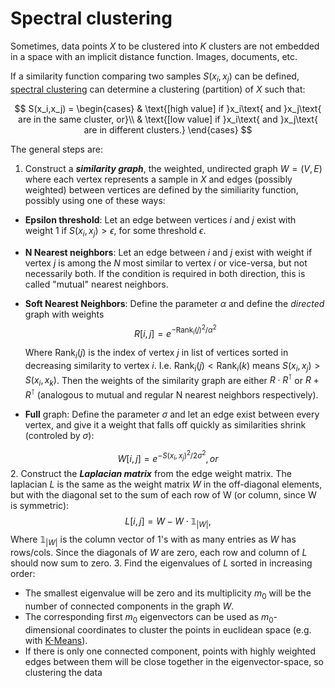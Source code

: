 # Spectral clustering

Sometimes, data points $X$ to be clustered into $K$ clusters are not embedded in a space with an implicit distance function.  Images, documents, etc.  

If a similarity function comparing two samples $S(x_i, x_j)$ can be defined, [spectral clustering](https://en.wikipedia.org/wiki/Spectral_clustering) can determine a clustering (partition) of $X$ such that:

$$
S(x_i,x_j) =
\begin{cases}
 & \text{[high value] if }x_i\text{ and }x_j\text{ are in the same cluster, or}\\
&  \text{[low value]  if }x_i\text{ and }x_j\text{ are in different clusters.}
\end{cases}
$$

The general steps are:
1. Construct a ***similarity graph***, the weighted, undirected graph $W=(V, E)$ where each vertex represents a sample in $X$ and edges (possibly weighted) between vertices are defined by the similiarity function, possibly using one of these ways:
  - **Epsilon threshold**: Let an edge between vertices $i$ and $j$ exist with weight 1 if $S(x_i, x_j) >\epsilon$, for some threshold $\epsilon$.
  - **N Nearest neighbors**: Let an edge between $i$ and $j$ exist with weight  if vertex $j$ is among the $N$ most similar to vertex $i$ or vice-versa, but not necessarily both.  If the condition is required in both direction, this is called "mutual" nearest neighbors.  
  - **Soft Nearest Neighbors**:  Define the parameter $\alpha$ and define the *directed* graph with weights
  $$
R[i,j]= e^{-\text{Rank}_i(j)^2/{\alpha^2}}
$$

     Where $\text{Rank}_i(j)$ is the index of vertex $j$ in list of vertices sorted in decreasing similarity to vertex $i$.  I.e. $\text{Rank}_i(j) < \text{Rank}_i(k)$ means $S(x_i,x_j) > S(x_i, x_k)$. Then the weights of the similarity graph are either $R \cdot R^\intercal$ or $R+R^\intercal$ (analogous to mutual and regular N nearest neighbors respectively).

  - **Full** graph: Define the parameter $\sigma$ and let an edge exist between every vertex, and give it a weight that falls off quickly as similarities shrink (controled by $\sigma$):
  
  $$
  W[i,j] = e^{-{S(x_i, x_j)^2}/{2\sigma^2}}, or
  $$
  2. Construct the ***Laplacian matrix*** from the edge weight matrix.  The laplacian $L$ is the same as the weight matrix $W$ in the off-diagonal elements, but with the diagonal set to the sum of each row of W (or column, since W is symmetric):
  $$
L[i,j] = W - W\cdot\mathbb{1}_{|W|},
  $$
  Where $\mathbb{1}_{|W|}$ is the column vector of 1's with as many entries as $W$ has rows/cols.  Since the diagonals of $W$ are zero, each row and column of $L$ should now sum to zero. 
  3. Find the eigenvalues of $L$ sorted in increasing order:
  * The smallest eigenvalue will be zero and its multiplicity $m_0$ will be the number of connected components in the graph $W$.
  * The corresponding first $m_0$ eigenvectors can be used as $m_0$-dimensional coordinates to cluster the points in euclidean space (e.g. with [K-Means](https://en.wikipedia.org/wiki/K-means_clustering)).
  * If there is only one connected component, points with highly weighted edges between them will be close together in the eigenvector-space, so clustering the data 